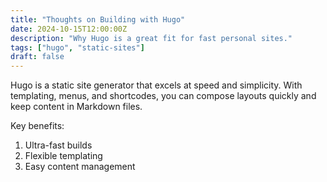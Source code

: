 ```yaml
---
title: "Thoughts on Building with Hugo"
date: 2024-10-15T12:00:00Z
description: "Why Hugo is a great fit for fast personal sites."
tags: ["hugo", "static-sites"]
draft: false
---
```


Hugo is a static site generator that excels at speed and simplicity. With templating, menus, and shortcodes, you can compose layouts quickly and keep content in Markdown files.

Key benefits:

1. Ultra-fast builds
2. Flexible templating
3. Easy content management
